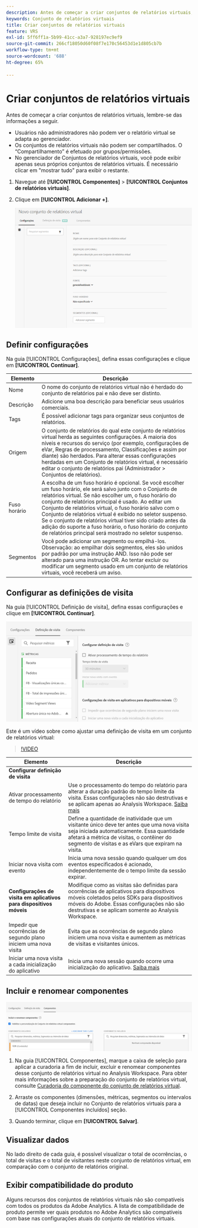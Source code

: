 ```yaml
---
description: Antes de começar a criar conjuntos de relatórios virtuais, lembre-se das informações a seguir.
keywords: Conjunto de relatórios virtuais
title: Criar conjuntos de relatórios virtuais
feature: VRS
exl-id: 5ff6ff1a-5b99-41cc-a3a7-928197ec9ef9
source-git-commit: 266cf18050d60f08f7e170c56453d1e1d805cb7b
workflow-type: tm+mt
source-wordcount: '688'
ht-degree: 65%

---
```


# Criar conjuntos de relatórios virtuais

Antes de começar a criar conjuntos de relatórios virtuais, lembre-se das informações a seguir.

* Usuários não administradores não podem ver o relatório virtual se adapta ao gerenciador.
* Os conjuntos de relatórios virtuais não podem ser compartilhados. O “Compartilhamento” é efetuado por grupos/permissões.
* No gerenciador de Conjuntos de relatórios virtuais, você pode exibir apenas seus próprios conjuntos de relatórios virtuais. É necessário clicar em &quot;mostrar tudo&quot; para exibir o restante.

1. Navegue até **[!UICONTROL Componentes]** > **[!UICONTROL Conjuntos de relatórios virtuais]**.
1. Clique em **[!UICONTROL Adicionar +]**.

   ![](assets/new_vrs.png)

## Definir configurações

Na guia [!UICONTROL Configurações], defina essas configurações e clique em **[!UICONTROL Continuar]**.

| Elemento | Descrição |
| --- |--- |
| Nome | O nome do conjunto de relatórios virtual não é herdado do conjunto de relatórios pai e não deve ser distinto. |
| Descrição | Adicione uma boa descrição para beneficiar seus usuários comerciais. |
| Tags | É possível adicionar tags para organizar seus conjuntos de relatórios. |
| Origem | O conjunto de relatórios do qual este conjunto de relatórios virtual herda as seguintes configurações. A maioria dos níveis e recursos do serviço (por exemplo, configurações de eVar, Regras de processamento, Classificações e assim por diante) são herdados. Para alterar essas configurações herdadas em um Conjunto de relatórios virtual, é necessário editar o conjunto de relatórios pai (Administrador > Conjuntos de relatórios). |
| Fuso horário | A escolha de um fuso horário é opcional. Se você escolher um fuso horário, ele será salvo junto com o Conjunto de relatórios virtual. Se não escolher um, o fuso horário do conjunto de relatórios principal é usado.  Ao editar um Conjunto de relatórios virtual, o fuso horário salvo com o Conjunto de relatórios virtual é exibido no seletor suspenso. Se o conjunto de relatórios virtual tiver sido criado antes da adição do suporte a fuso horário, o fuso horário do conjunto de relatórios principal será mostrado no seletor suspenso. |
| Segmentos | Você pode adicionar um segmento ou empilhá-los.   Observação: ao empilhar dois segmentos, eles são unidos por padrão por uma instrução AND. Isso não pode ser alterado para uma instrução OR. Ao tentar excluir ou modificar um segmento usado em um conjunto de relatórios virtuais, você receberá um aviso. |

## Configurar as definições de visita

Na guia [!UICONTROL Definição de visita], defina essas configurações e clique em **[!UICONTROL Continuar]**.

![](assets/visit-definition.png)

Este é um vídeo sobre como ajustar uma definição de visita em um conjunto de relatórios virtual:

>[!VIDEO](https://video.tv.adobe.com/v/23545/?quality=12)

| Elemento | Descrição |
| --- |--- |
| **Configurar definição de visita** |  |
| Ativar processamento de tempo do relatório | Use o processamento do tempo do relatório para alterar a duração padrão do tempo limite da visita. Essas configurações não são destrutivas e se aplicam apenas ao Analysis Workspace. [Saiba mais](/help/components/vrs/vrs-report-time-processing.md) |
| Tempo limite de visita | Define a quantidade de inatividade que um visitante único deve ter antes que uma nova visita seja iniciada automaticamente. Essa quantidade afetará a métrica de visitas, o contêiner do segmento de visitas e as eVars que expiram na visita. |
| Iniciar nova visita com evento | Inicia uma nova sessão quando qualquer um dos eventos especificados é acionado, independentemente de o tempo limite da sessão expirar. |
| **Configurações de visita em aplicativos para dispositivos móveis** | Modifique como as visitas são definidas para ocorrências de aplicativos para dispositivos móveis coletados pelos SDKs para dispositivos móveis do Adobe. Essas configurações não são destrutivas e se aplicam somente ao Analysis Workspace. |
| Impedir que ocorrências de segundo plano iniciem uma nova visita | Evita que as ocorrências de segundo plano iniciem uma nova visita e aumentem as métricas de visitas e visitantes únicos. |
| Iniciar uma nova visita a cada inicialização do aplicativo | Inicia uma nova sessão quando ocorre uma inicialização do aplicativo. [Saiba mais](/help/components/vrs/vrs-mobile-visit-processing.md) |

## Incluir e renomear componentes

![](assets/components.png)

1. Na guia [!UICONTROL Componentes], marque a caixa de seleção para aplicar a curadoria a fim de incluir, excluir e renomear componentes desse conjunto de relatórios virtual no Analysis Workspace.
Para obter mais informações sobre a preparação do conjunto de relatórios virtual, consulte [Curadoria do componente do conjunto de relatórios virtual](https://experienceleague.adobe.com/docs/analytics/components/virtual-report-suites/vrs-components.html?lang=pt-BR#virtual-report-suites).

1. Arraste os componentes (dimensões, métricas, segmentos ou intervalos de datas) que deseja incluir no Conjunto de relatórios virtuais para a [!UICONTROL Componentes incluídos] seção.

1. Quando terminar, clique em **[!UICONTROL Salvar]**.

## Visualizar dados

No lado direito de cada guia, é possível visualizar o total de ocorrências, o total de visitas e o total de visitantes neste conjunto de relatórios virtual, em comparação com o conjunto de relatórios original.

## Exibir compatibilidade do produto

Alguns recursos dos conjuntos de relatórios virtuais não são compatíveis com todos os produtos da Adobe Analytics. A lista de compatibilidade de produto permite ver quais produtos no Adobe Analytics são compatíveis com base nas configurações atuais do conjunto de relatórios virtuais.
